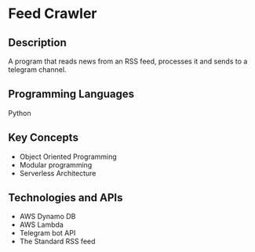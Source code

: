 # Feed Crawler

## Description

A program that reads news from an RSS feed, processes it and sends to a telegram channel.

## Programming Languages

Python

## Key Concepts

- Object Oriented Programming
- Modular programming
- Serverless Architecture

## Technologies and APIs

- AWS Dynamo DB
- AWS Lambda
- Telegram bot API
- The Standard RSS feed

